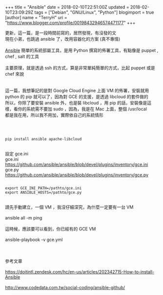 +++
title = "Ansible"
date = 2018-02-10T22:51:00Z
updated = 2018-02-10T23:09:29Z
tags = ["Debian", "GNU/Linux", "Python"]
blogimport = true 
[author]
	name = "TerryH"
	uri = "https://www.blogger.com/profile/00198432946574471177"
+++

更新，這一篇，是一段時間前寫的，居然發現，有沒發的文<br />現在小弟，也跳過 ansible 了，改用容器化的方案 (真不專情)<br /><br /><a href="http://www.ansible.com/home">Ansible</a> 簡單的系統部屬工具，是用 Python 撰寫的佈署工具，有點像是 puppet , chef , salt 的工具<br /><br />主要原理，就是透過 ssh 的方式，算是非常單純簡單的方式，比起 puppet 或是 chef 來說<br /><br /><br />這一篇，我想筆記的是對 Google Cloud Engine 上面 VM 的佈署，安裝就用 python 的 pip 就可以了，因為對 GCE 的支援，是透過 libcloud 的套件做的<br />所以，你除了要安裝 ansible 外，也是裝 libcloud ，用 pip 的話，安裝像是這樣，看你的系統需不要加 sudo ，因為，我是在 Mac 上面，整個 /usr/local <br />都是我在用，所以我不用加，實際依自己的系統情形<br /><br /><br />
<pre>
<code class="bash">
pip install ansible apache-libcloud
</code>
</pre>

設定 gce.ini<br />gce.ini <a href="https://github.com/ansible/ansible/blob/devel/plugins/inventory/gce.ini">https://github.com/ansible/ansible/blob/devel/plugins/inventory/gce.ini</a><br />gce.py <a href="https://github.com/ansible/ansible/blob/devel/plugins/inventory/gce.py">https://github.com/ansible/ansible/blob/devel/plugins/inventory/gce.py</a>

<pre><code class="bash">
export GCE_INI_PATH=/pathto/gce.ini
export ANSIBLE_HOSTS=/pathto/gce.py
</code>
</pre>

請先手動建立，一個 VM ，我沒仔細深究，為什麼一定要有一台 VM<br /><br />ansible all -m ping<br /><br />這時候，應該要可以看到，你已經有的 GCE VM<br /><br />ansible-playbook -v gce.yml<br /><br /><br /><br />參考文章<br /><br /><a href="https://doitintl.zendesk.com/hc/en-us/articles/202342715-How-to-install-Ansible">https://doitintl.zendesk.com/hc/en-us/articles/202342715-How-to-install-Ansible</a><br /><br /><a href="http://www.codedata.com.tw/social-coding/ansible-github/">http://www.codedata.com.tw/social-coding/ansible-github/</a>
